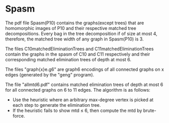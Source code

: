 # Spasm
The pdf file Spasm(P10) contains the graphs(except trees) that are homomorphic images of P10 and their respective matched tree decompositions. Every bag in the tree decomposition if of size at most 4, therefore, the matched tree width of any graph in Spasm(P10) is 3.

The files C10matchedEliminationTrees and C11matchedEliminationTrees contain the graphs in the spasm of C10 and C11 respectively and their corresponding matched elimination trees of depth at most 6.

The files "graph{x}e.g6" are graph6 encodings of all connected graphs on x edges (generated by the "geng" program).

The file "allmtd6.pdf" contains matched elimination trees of depth at most 6 for all connected graphs on 6 to 11 edges. The algorithm is as follows:
- Use the heuristic where an arbitrary max-degree vertex is picked at each step to generate the elimination tree.
- If the heuristic fails to show mtd ≤ 6, then compute the mtd by brute-force.
